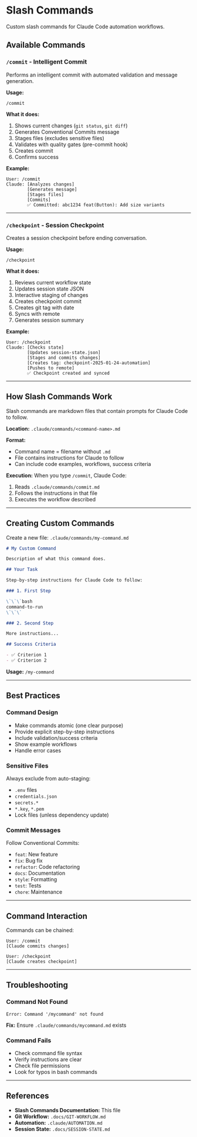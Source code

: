 # Slash Commands

Custom slash commands for Claude Code automation workflows.

## Available Commands

### `/commit` - Intelligent Commit

Performs an intelligent commit with automated validation and message generation.

**Usage:**

```
/commit
```

**What it does:**

1. Shows current changes (`git status`, `git diff`)
2. Generates Conventional Commits message
3. Stages files (excludes sensitive files)
4. Validates with quality gates (pre-commit hook)
5. Creates commit
6. Confirms success

**Example:**

```
User: /commit
Claude: [Analyzes changes]
        [Generates message]
        [Stages files]
        [Commits]
        ✅ Committed: abc1234 feat(Button): Add size variants
```

---

### `/checkpoint` - Session Checkpoint

Creates a session checkpoint before ending conversation.

**Usage:**

```
/checkpoint
```

**What it does:**

1. Reviews current workflow state
2. Updates session state JSON
3. Interactive staging of changes
4. Creates checkpoint commit
5. Creates git tag with date
6. Syncs with remote
7. Generates session summary

**Example:**

```
User: /checkpoint
Claude: [Checks state]
        [Updates session-state.json]
        [Stages and commits changes]
        [Creates tag: checkpoint-2025-01-24-automation]
        [Pushes to remote]
        ✅ Checkpoint created and synced
```

---

## How Slash Commands Work

Slash commands are markdown files that contain prompts for Claude Code to follow.

**Location:** `.claude/commands/<command-name>.md`

**Format:**

- Command name = filename without `.md`
- File contains instructions for Claude to follow
- Can include code examples, workflows, success criteria

**Execution:**
When you type `/commit`, Claude Code:

1. Reads `.claude/commands/commit.md`
2. Follows the instructions in that file
3. Executes the workflow described

---

## Creating Custom Commands

Create a new file: `.claude/commands/my-command.md`

```markdown
# My Custom Command

Description of what this command does.

## Your Task

Step-by-step instructions for Claude Code to follow:

### 1. First Step

\`\`\`bash
command-to-run
\`\`\`

### 2. Second Step

More instructions...

## Success Criteria

- ✅ Criterion 1
- ✅ Criterion 2
```

**Usage:** `/my-command`

---

## Best Practices

### Command Design

- Make commands atomic (one clear purpose)
- Provide explicit step-by-step instructions
- Include validation/success criteria
- Show example workflows
- Handle error cases

### Sensitive Files

Always exclude from auto-staging:

- `.env` files
- `credentials.json`
- `secrets.*`
- `*.key`, `*.pem`
- Lock files (unless dependency update)

### Commit Messages

Follow Conventional Commits:

- `feat`: New feature
- `fix`: Bug fix
- `refactor`: Code refactoring
- `docs`: Documentation
- `style`: Formatting
- `test`: Tests
- `chore`: Maintenance

---

## Command Interaction

Commands can be chained:

```
User: /commit
[Claude commits changes]

User: /checkpoint
[Claude creates checkpoint]
```

---

## Troubleshooting

### Command Not Found

```
Error: Command '/mycommand' not found
```

**Fix:** Ensure `.claude/commands/mycommand.md` exists

### Command Fails

- Check command file syntax
- Verify instructions are clear
- Check file permissions
- Look for typos in bash commands

---

## References

- **Slash Commands Documentation:** This file
- **Git Workflow:** `.docs/GIT-WORKFLOW.md`
- **Automation:** `.claude/AUTOMATION.md`
- **Session State:** `.docs/SESSION-STATE.md`
